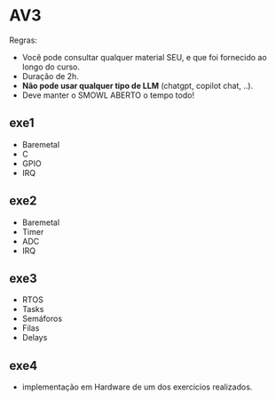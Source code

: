 # AV3

Regras:

- Você pode consultar qualquer material SEU, e que foi fornecido ao longo do curso.
- Duração de 2h.
- **Não pode usar qualquer tipo de LLM** (chatgpt, copilot chat, ..).
- Deve manter o SMOWL ABERTO o tempo todo!

## exe1

- Baremetal
- C
- GPIO
- IRQ

## exe2

- Baremetal
- Timer
- ADC
- IRQ

## exe3

- RTOS
- Tasks
- Semáforos
- Filas
- Delays

## exe4

- implementação em Hardware de um dos exercicios realizados.

